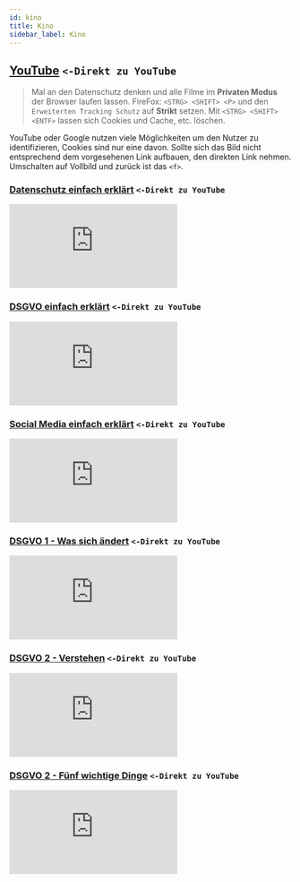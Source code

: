 ```yaml
---
id: kino
title: Kino
sidebar_label: Kino
---
```


## [YouTube](https://www.youtube.com/) ``<-Direkt zu YouTube`` 
> Mal an den Datenschutz denken und alle Filme im **Privaten Modus** der Browser laufen lassen. FireFox: `<STRG> <SHIFT> <P>` und den ``Erweiterten Tracking Schutz`` auf **Strikt** setzen. Mit `<STRG> <SHIFT> <ENTF>` lassen sich Cookies und Cache, etc. löschen. 

YouTube oder Google nutzen viele Möglichkeiten um den Nutzer zu identifizieren, Cookies sind nur eine davon. Sollte sich das Bild nicht entsprechend dem vorgesehenen Link aufbauen, den direkten Link nehmen. Umschalten auf Vollbild und zurück ist das ``<f>``. 

<!--DOCUSAURUS_CODE_TABS-->

<!--Datenschutz einfach erklärt-->
### [Datenschutz einfach erklärt](https://www.youtube.com/embed/VF5A2JhiJug) ``<-Direkt zu YouTube`` 
<div class="video-container">
<iframe src="https://www.youtube.com/embed/VF5A2JhiJug" frameborder="0" allow="accelerometer; autoplay; encrypted-media; gyroscope; picture-in-picture" allowfullscreen></iframe>
</div>

<!--DSGVO einfach erklärt-->
### [DSGVO einfach erklärt](https://www.youtube.com/embed/bPS3ojekcKw) ``<-Direkt zu YouTube`` 
<div class="video-container">
<iframe src="https://www.youtube.com/embed/bPS3ojekcKw" frameborder="0" allow="accelerometer; autoplay; encrypted-media; gyroscope; picture-in-picture" allowfullscreen></iframe>
</div>

<!--Social Media einfach erklärt-->
### [Social Media einfach erklärt](https://www.youtube.com/embed/3LZWP8m_vh8) ``<-Direkt zu YouTube`` 
<div class="video-container">
<iframe src="https://www.youtube.com/embed/3LZWP8m_vh8" frameborder="0" allow="accelerometer; autoplay; encrypted-media; gyroscope; picture-in-picture" allowfullscreen></iframe>
</div>

<!--END_DOCUSAURUS_CODE_TABS-->

<!--DOCUSAURUS_CODE_TABS-->

<!--DSGVO 1 - Was sich ändert-->
### [DSGVO 1 - Was sich ändert](https://www.youtube.com/embed/xv-fIpbaPN0) ``<-Direkt zu YouTube`` 
<div class="video-container">
<iframe src="https://www.youtube.com/embed/xv-fIpbaPN0" frameborder="0" allow="accelerometer; autoplay; encrypted-media; gyroscope; picture-in-picture" allowfullscreen></iframe>
</div>

<!--DSGVO 2 - Verstehen, was dahinter steckt-->
### [DSGVO 2 - Verstehen](https://www.youtube.com/embed/_yy_i3LSq-k) ``<-Direkt zu YouTube`` 
<div class="video-container">
<iframe src="https://www.youtube.com/embed/_yy_i3LSq-k" frameborder="0" allow="accelerometer; autoplay; encrypted-media; gyroscope; picture-in-picture" allowfullscreen></iframe>
</div>

<!--DSGVO 3 - Fünf wichtige Dinge-->
### [DSGVO 2 - Fünf wichtige Dinge](https://www.youtube.com/embed/lo-0BD1dzbA) ``<-Direkt zu YouTube`` 
<div class="video-container">
<iframe src="https://www.youtube.com/embed/lo-0BD1dzbA" frameborder="0" allow="accelerometer; autoplay; encrypted-media; gyroscope; picture-in-picture" allowfullscreen></iframe>
</div>

<!--END_DOCUSAURUS_CODE_TABS-->

